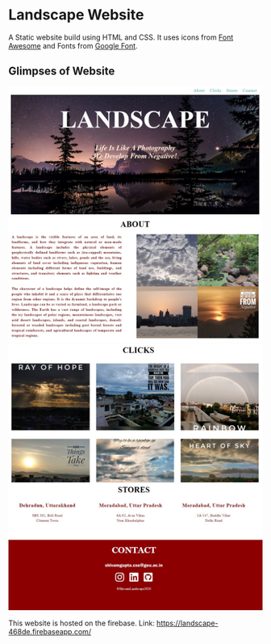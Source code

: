 # Landscape Website

A Static website build using HTML and CSS. It uses icons from <a href="https://fontawesome.com/">Font Awesome</a> and Fonts from <a href="https://fonts.google.com/">Google Font</a>. 

<h2>Glimpses of Website</h2>
<img src='https://raw.githubusercontent.com/shivam1808/Landscape-Website/master/Landscape.JPG' border='0' alt='Landscape'/>
<img src='https://raw.githubusercontent.com/shivam1808/Landscape-Website/master/Landscape2.JPG' border='0' alt='Landscape'/>
<img src='https://raw.githubusercontent.com/shivam1808/Landscape-Website/master/Landscape3.JPG' border='0' alt='Landscape'/>
<img src='https://raw.githubusercontent.com/shivam1808/Landscape-Website/master/Landscape4.JPG' border='0' alt='Landscape'/>

This website is hosted on the firebase. Link: https://landscape-468de.firebaseapp.com/
